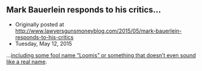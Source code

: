 ## Mark Bauerlein responds to his critics…

 * Originally posted at http://www.lawyersgunsmoneyblog.com/2015/05/mark-bauerlein-responds-to-his-critics
 * Tuesday, May 12, 2015

…[including some fool name “Loomis” or something that doesn’t even sound like a real name](http://www.salon.com/2015/05/12/academia\_is\_the\_titanic\_mark\_bauerlein\_on\_teaching\_in\_the\_morally\_bankrupt\_grind\_of\_the\_new\_american\_university/).